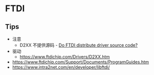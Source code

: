 # FTDI
## Tips
* 注意
  * D2XX 不提供源码 - [Do FTDI distribute driver source code?](https://www.ftdichip.com/Support/Knowledgebase/index.html?doftdidistributedriversourc.htm)
* 驱动
  * https://www.ftdichip.com/Drivers/D2XX.htm
* https://www.ftdichip.com/Support/Documents/ProgramGuides.htm
* https://www.intra2net.com/en/developer/libftdi/
